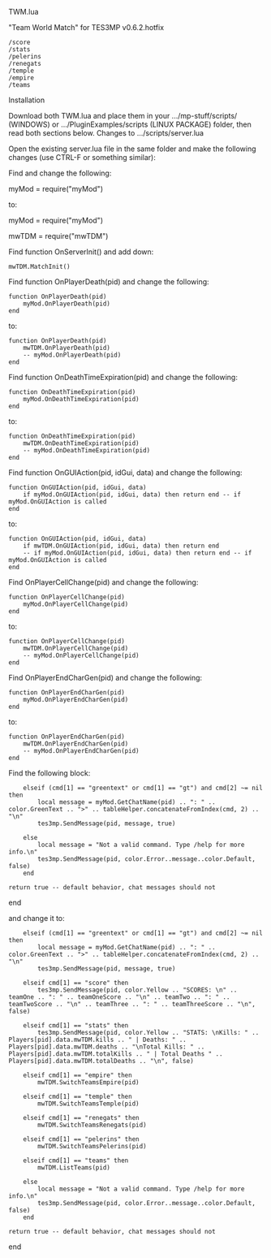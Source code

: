 TWM.lua

"Team World Match" for TES3MP v0.6.2.hotfix

    /score
    /stats
    /pelerins
    /renegats
    /temple
    /empire
    /teams

Installation

Download both TWM.lua and place them in your .../mp-stuff/scripts/ (WINDOWS) or .../PluginExamples/scripts (LINUX PACKAGE) folder, then read both sections below.
Changes to .../scripts/server.lua

Open the existing server.lua file in the same folder and make the following changes (use CTRL-F or something similar):

Find and change the following:

myMod = require("myMod")

to:

myMod = require("myMod")

mwTDM = require("mwTDM")

Find function OnServerInit() and add down:

	mwTDM.MatchInit()

Find function OnPlayerDeath(pid) and change the following:

	function OnPlayerDeath(pid)
		myMod.OnPlayerDeath(pid)
	end

to:

	function OnPlayerDeath(pid)
		mwTDM.OnPlayerDeath(pid)
		-- myMod.OnPlayerDeath(pid)
	end

Find function OnDeathTimeExpiration(pid) and change the following:

	function OnDeathTimeExpiration(pid)
		myMod.OnDeathTimeExpiration(pid)
	end

to:

	function OnDeathTimeExpiration(pid)
		mwTDM.OnDeathTimeExpiration(pid)
		-- myMod.OnDeathTimeExpiration(pid)
	end

Find function OnGUIAction(pid, idGui, data) and change the following:

	function OnGUIAction(pid, idGui, data)
		if myMod.OnGUIAction(pid, idGui, data) then return end -- if myMod.OnGUIAction is called
	end

to:

	function OnGUIAction(pid, idGui, data)
		if mwTDM.OnGUIAction(pid, idGui, data) then return end
		-- if myMod.OnGUIAction(pid, idGui, data) then return end -- if myMod.OnGUIAction is called
	end

Find OnPlayerCellChange(pid) and change the following:

	function OnPlayerCellChange(pid)
		myMod.OnPlayerCellChange(pid)
	end

to:

	function OnPlayerCellChange(pid)
		mwTDM.OnPlayerCellChange(pid)
		-- myMod.OnPlayerCellChange(pid)
	end

Find OnPlayerEndCharGen(pid) and change the following:

	function OnPlayerEndCharGen(pid)
		myMod.OnPlayerEndCharGen(pid)
	end

to:

	function OnPlayerEndCharGen(pid)
		mwTDM.OnPlayerEndCharGen(pid)
		-- myMod.OnPlayerEndCharGen(pid)
	end

Find the following block:

        elseif (cmd[1] == "greentext" or cmd[1] == "gt") and cmd[2] ~= nil then
            local message = myMod.GetChatName(pid) .. ": " .. color.GreenText .. ">" .. tableHelper.concatenateFromIndex(cmd, 2) .. "\n"
            tes3mp.SendMessage(pid, message, true)

        else
            local message = "Not a valid command. Type /help for more info.\n"
            tes3mp.SendMessage(pid, color.Error..message..color.Default, false)
        end

	return true -- default behavior, chat messages should not
end

and change it to:

        elseif (cmd[1] == "greentext" or cmd[1] == "gt") and cmd[2] ~= nil then
            local message = myMod.GetChatName(pid) .. ": " .. color.GreenText .. ">" .. tableHelper.concatenateFromIndex(cmd, 2) .. "\n"
            tes3mp.SendMessage(pid, message, true)
			
		elseif cmd[1] == "score" then
			tes3mp.SendMessage(pid, color.Yellow .. "SCORES: \n" .. teamOne .. ": " .. teamOneScore .. "\n" .. teamTwo .. ": " .. teamTwoScore .. "\n" .. teamThree .. ": " .. teamThreeScore .. "\n", false)
		
		elseif cmd[1] == "stats" then
			tes3mp.SendMessage(pid, color.Yellow .. "STATS: \nKills: " .. Players[pid].data.mwTDM.kills .. " | Deaths: " .. Players[pid].data.mwTDM.deaths .. "\nTotal Kills: " .. Players[pid].data.mwTDM.totalKills .. " | Total Deaths " .. Players[pid].data.mwTDM.totalDeaths .. "\n", false)
		
		elseif cmd[1] == "empire" then
			mwTDM.SwitchTeamsEmpire(pid)
			
		elseif cmd[1] == "temple" then
			mwTDM.SwitchTeamsTemple(pid)

		elseif cmd[1] == "renegats" then
			mwTDM.SwitchTeamsRenegats(pid)			

		elseif cmd[1] == "pelerins" then
			mwTDM.SwitchTeamsPelerins(pid)						
		
		elseif cmd[1] == "teams" then
			mwTDM.ListTeams(pid)

        else
            local message = "Not a valid command. Type /help for more info.\n"
            tes3mp.SendMessage(pid, color.Error..message..color.Default, false)
        end

	return true -- default behavior, chat messages should not
end
